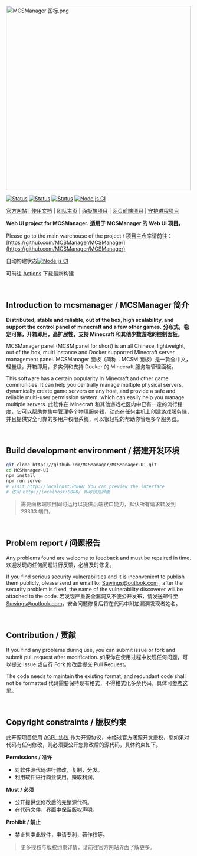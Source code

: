 <img src="https://public-link.oss-cn-shenzhen.aliyuncs.com/mcsm_picture/logo.png" alt="MCSManager 图标.png" width="500px" />

<br />

[![Status](https://img.shields.io/badge/npm-v6.14.15-blue.svg)](https://www.npmjs.com/)
[![Status](https://img.shields.io/badge/node-v14.17.6-blue.svg)](https://nodejs.org/en/download/)
[![Status](https://img.shields.io/badge/License-AGPL-red.svg)](https://github.com/Suwings/MCSManager)
[![Node.js CI](https://github.com/nkxingxh/MCSM-UI/actions/workflows/CI.yml/badge.svg?branch=English)](https://github.com/nkxingxh/MCSM-UI/actions/workflows/CI.yml)

[官方网站](http://mcsmanager.com/) | [使用文档](https://docs.mcsmanager.com/) | [团队主页](https://github.com/MCSManager) | [面板端项目](https://github.com/MCSManager/MCSManager) | [网页前端项目](https://github.com/MCSManager/UI) | [守护进程项目](https://github.com/MCSManager/Daemon)

**Web UI project for MCSManager.**
**适用于 MCSManager 的 Web UI 项目。**

Please go to the main warehouse of the project / 项目主仓库请前往：
[https://github.com/MCSManager/MCSManager](https://github.com/MCSManager/MCSManager)

自动构建状态[![Node.js CI](https://github.com/nkxingxh/MCSM-UI/actions/workflows/CI.yml/badge.svg)](https://github.com/nkxingxh/MCSM-UI/actions/workflows/CI.yml)

可前往 [Actions](https://github.com/nkxingxh/MCSM-UI/actions/workflows/CI.yml) 下载最新构建

<br />

## Introduction to mcsmanager / MCSManager 简介

**Distributed, stable and reliable, out of the box, high scalability, and support the control panel of minecraft and a few other games.**
**分布式，稳定可靠，开箱即用，高扩展性，支持 Minecraft 和其他少数游戏的控制面板。**

MCSManager panel (MCSM panel for short) is an all Chinese, lightweight, out of the box, multi instance and Docker supported Minecraft server management panel.
MCSManager 面板（简称：MCSM 面板）是一款全中文，轻量级，开箱即用，多实例和支持 Docker 的 Minecraft 服务端管理面板。

This software has a certain popularity in Minecraft and other game communities. It can help you centrally manage multiple physical servers, dynamically create game servers on any host, and provide a safe and reliable multi-user permission system, which can easily help you manage multiple servers.
此软件在 Minecraft 和其他游戏社区内中已有一定的流行程度，它可以帮助你集中管理多个物理服务器，动态在任何主机上创建游戏服务端，并且提供安全可靠的多用户权限系统，可以很轻松的帮助你管理多个服务器。

<br />

## Build development environment / 搭建开发环境

```bash
git clone https://github.com/MCSManager/MCSManager-UI.git
cd MCSManager-UI
npm install
npm run serve
# visit http://localhost:8080/ You can preview the interface
# 访问 http://localhost:8080/ 即可预览界面
```

> 需要面板端项目同时运行以提供后端接口能力，默认所有请求转发到 23333 端口。

<br />

## Problem report / 问题报告

Any problems found are welcome to feedback and must be repaired in time.
欢迎发现的任何问题进行反馈，必当及时修复。

If you find serious security vulnerabilities and it is inconvenient to publish them publicly, please send an email to: Suwings@outlook.com , after the security problem is fixed, the name of the vulnerability discoverer will be attached to the code.
若发现严重安全漏洞又不便公开发布，请发送邮件至: Suwings@outlook.com，安全问题修复后将在代码中附加漏洞发现者姓名。

<br />

## Contribution / 贡献

If you find any problems during use, you can submit issue or fork and submit pull request after modification.
如果你在使用过程中发现任何问题，可以提交 Issue 或自行 Fork 修改后提交 Pull Request。

The code needs to maintain the existing format, and redundant code shall not be formatted
代码需要保持现有格式，不得格式化多余代码，具体可[参考这里](https://github.com/MCSManager/MCSManager/issues/544)。

<br />

## Copyright constraints / 版权约束

此开源项目使用 [AGPL 协议](LICENSE) 作为开源协议，未经过官方闭源开发授权，您如果对代码有任何修改，则必须要公开您修改后的源代码，具体约束如下。

**Permissions / 准许**

- 对软件源代码进行修改，复制，分发。
- 利用软件进行商业使用，赚取利润。

**Must / 必须**

- 公开提供您修改后的完整源代码。
- 在代码文件、界面中保留版权声明。

**Prohibit / 禁止**

- 禁止售卖此软件，申请专利，著作权等。

> 更多授权与版权约束详情，请前往官方网站界面了解更多。

<br />
